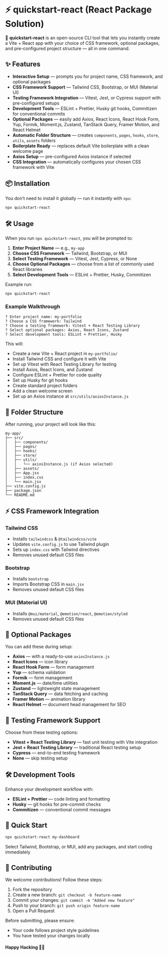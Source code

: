# ⚡ quickstart-react (React Package Solution)

🚀 **quickstart-react** is an open-source CLI tool that lets you instantly create a Vite + React app with your choice of CSS framework, optional packages, and pre-configured project structure — all in one command.

## ✨ Features
- **Interactive Setup** — prompts you for project name, CSS framework, and optional packages
- **CSS Framework Support** — Tailwind CSS, Bootstrap, or MUI (Material UI)
- **Testing Framework Integration** — Vitest, Jest, or Cypress support with pre-configured setups
- **Development Tools** — ESLint + Prettier, Husky git hooks, Commitizen for conventional commits
- **Optional Packages** — easily add Axios, React Icons, React Hook Form, Yup, Formik, Moment.js, Zustand, TanStack Query, Framer Motion, and React Helmet
- **Automatic Folder Structure** — creates `components`, `pages`, `hooks`, `store`, `utils`, `assets` folders
- **Boilerplate Ready** — replaces default Vite boilerplate with a clean welcome page
- **Axios Setup** — pre-configured Axios instance if selected
- **CSS Integration** — automatically configures your chosen CSS framework with Vite

## 📦 Installation
You don’t need to install it globally — run it instantly with `npx`:
```bash
npx quickstart-react
```

## 🛠 Usage
When you run `npx quickstart-react`, you will be prompted to:
1. **Enter Project Name** — e.g., `my-app`
2. **Choose CSS Framework** — Tailwind, Bootstrap, or MUI
3. **Select Testing Framework** — Vitest, Jest, Cypress, or None
4. **Choose Optional Packages** — choose from a list of commonly used React libraries
5. **Select Development Tools** — ESLint + Prettier, Husky, Commitizen

Example run:
```bash
npx quickstart-react
```

### Example Walkthrough
```
? Enter project name: my-portfolio
? Choose a CSS framework: Tailwind
? Choose a testing framework: Vitest + React Testing Library
? Select optional packages: Axios, React Icons, Zustand
? Select development tools: ESLint + Prettier, Husky
```

This will:
- Create a new Vite + React project in `my-portfolio/`
- Install Tailwind CSS and configure it with Vite
- Set up Vitest with React Testing Library for testing
- Install Axios, React Icons, and Zustand
- Configure ESLint + Prettier for code quality
- Set up Husky for git hooks
- Create standard project folders
- Add a clean welcome screen
- Set up an Axios instance at `src/utils/axiosInstance.js`

## 📂 Folder Structure
After running, your project will look like this:
```
my-app/
├── src/
│   ├── components/
│   ├── pages/
│   ├── hooks/
│   ├── store/
│   ├── utils/
│   │   └── axiosInstance.js (if Axios selected)
│   ├── assets/
│   ├── App.jsx
│   ├── index.css
│   └── main.jsx
├── vite.config.js
├── package.json
└── README.md
```

## ⚡ CSS Framework Integration
### Tailwind CSS
- Installs `tailwindcss` & `@tailwindcss/vite`
- Updates `vite.config.js` to use Tailwind plugin
- Sets up `index.css` with Tailwind directives
- Removes unused default CSS files

### Bootstrap
- Installs `bootstrap`
- Imports Bootstrap CSS in `main.jsx`
- Removes unused default CSS files

### MUI (Material UI)
- Installs `@mui/material`, `@emotion/react`, `@emotion/styled`
- Removes unused default CSS files

## 🧩 Optional Packages
You can add these during setup:
- **Axios** — with a ready-to-use `axiosInstance.js`
- **React Icons** — icon library
- **React Hook Form** — form management
- **Yup** — schema validation
- **Formik** — form management
- **Moment.js** — date/time utilities
- **Zustand** — lightweight state management
- **TanStack Query** — data fetching and caching
- **Framer Motion** — animation library
- **React Helmet** — document head management for SEO

## 🧪 Testing Framework Support
Choose from these testing options:
- **Vitest + React Testing Library** — fast unit testing with Vite integration
- **Jest + React Testing Library** — traditional React testing setup
- **Cypress** — end-to-end testing framework
- **None** — skip testing setup

## 🛠️ Development Tools
Enhance your development workflow with:
- **ESLint + Prettier** — code linting and formatting
- **Husky** — git hooks for pre-commit checks
- **Commitizen** — conventional commit messages

## 🚀 Quick Start
```bash
npx quickstart-react my-dashboard
```
Select Tailwind, Bootstrap, or MUI, add any packages, and start coding immediately

## 👐 Contributing
We welcome contributions! Follow these steps:
1. Fork the repository
2. Create a new branch: `git checkout -b feature-name`
3. Commit your changes: `git commit -m "Added new feature"`
4. Push to your branch: `git push origin feature-name`
5. Open a Pull Request

Before submitting, please ensure:
- Your code follows project style guidelines
- You have tested your changes locally

#### Happy Hacking 🐱‍🏍
